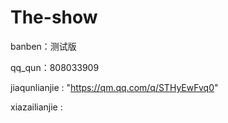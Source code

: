 # The-show  

banben：测试版

qq_qun：808033909 

jiaqunlianjie : "https://qm.qq.com/q/STHyEwFvq0"

xiazailianjie :


 

